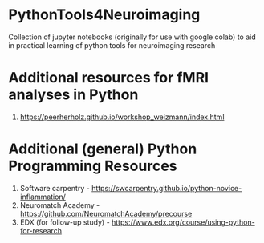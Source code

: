 # PythonTools4Neuroimaging
Collection of jupyter notebooks (originally for use with google colab) to aid in practical learning of python tools for neuroimaging research

# Additional resources for fMRI analyses in Python
1. https://peerherholz.github.io/workshop_weizmann/index.html

# Additional (general) Python Programming Resources
1. Software carpentry - https://swcarpentry.github.io/python-novice-inflammation/
2. Neuromatch Academy - https://github.com/NeuromatchAcademy/precourse
3. EDX (for follow-up study) - https://www.edx.org/course/using-python-for-research

